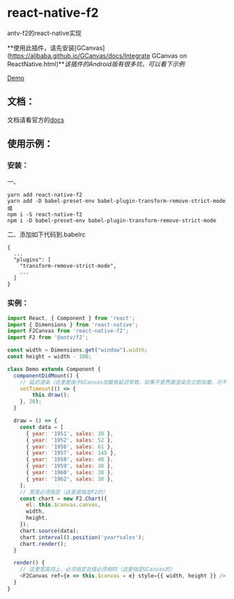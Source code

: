 # react-native-f2
antv-f2的react-native实现

**使用此插件，请先安装[GCanvas](https://alibaba.github.io/GCanvas/docs/Integrate GCanvas on ReactNative.html)***该插件的Android版有很多坑，可以看下示例*

[Demo](https://gitee.com/365t/react-native-f2demo)

## 文档：
文档请看官方的[docs](https://antv.alipay.com/zh-cn/f2/3.x/index.html)

## 使用示例：
### 安装：
一、
```
yarn add react-native-f2
yarn add -D babel-preset-env babel-plugin-transform-remove-strict-mode
或
npm i -S react-native-f2
npm i -D babel-preset-env babel-plugin-transform-remove-strict-mode
```

二、添加如下代码到.babelrc
```
{
  ...
  "plugins": [
    "transform-remove-strict-mode",
    ...
  ]
}
```

### 实例：
```js
import React, { Component } from 'react';
import { Dimensions } from 'react-native';
import F2Canvas from 'react-native-f2';
import F2 from '@antv/f2';

const width = Dimensions.get("window").width;
const height = width - 100;

class Demo extends Component {
  componentDidMount() {
    // 延迟渲染（这里是由于GCanvas加载有延迟导致，如果不是界面渲染完立即加载，可不用延迟）
    setTimeout(() => {
        this.draw();
    }, 20);
  }

  draw = () => {
    const data = [
      { year: '1951', sales: 38 },
      { year: '1952', sales: 52 },
      { year: '1956', sales: 61 },
      { year: '1957', sales: 145 },
      { year: '1958', sales: 48 },
      { year: '1959', sales: 38 },
      { year: '1960', sales: 38 },
      { year: '1962', sales: 38 },
    ];
    // 宽高必须指定（这里是指定F2的）
    const chart = new F2.Chart({
      el: this.$canvas.canvas,
      width,
      height,
    });
    chart.source(data);
    chart.interval().position('year*sales');
    chart.render();
  }

  render() {
    // 这里宽高同上，必须指定且值必须相同（这里指定GCanvas的）
    <F2Canvas ref={e => this.$canvas = e} style={{ width, height }} />
  }
}
```
